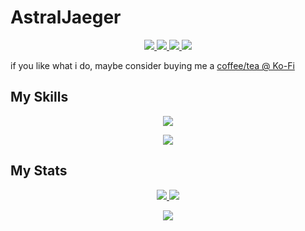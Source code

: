 <!---
AstralJaeger/AstralJaeger is a ✨ special ✨ repository because its `README.md` (this file) appears on your GitHub profile.
You can click the Preview link to take a look at your changes.
--->
# AstralJaeger

<p align="center">
  <!-- TODO: Profile visitors -->
</p>

<p align="center">
  <a href="mailto://astraljaeger@pm.me">
    <img src="https://skillicons.dev/icons?i=gmail&theme=dark" />
  </a>
<a href="https://discord.com/users/299862332530753537">
    <img src="https://skillicons.dev/icons?i=discord&theme=dark" />
  </a>
  <a href="https://github.com/AstralJaeger">
    <img src="https://skillicons.dev/icons?i=github&theme=dark" />
  </a>
  <a href="https://gitlab.com/AstralJaeger">
    <img src="https://skillicons.dev/icons?i=gitlab&theme=dark" />
  </a>
</p>

<!-- TODO: short Bio -->

if you like what i do, maybe consider buying me a [coffee/tea @ Ko-Fi](https://ko-fi.com/astraljaeger)

## My Skills

<p align="center">
  <a href="https://skillicons.dev">
    <img src="https://skillicons.dev/icons?i=rust,go,java,ts,nodejs,python&theme=dark" />
  </a>
</p>

<p align="center">
  <a href="https://skillicons.dev">
    <img src="https://skillicons.dev/icons?i=docker,kubernetes,openshift,prometheus,rabbitmq,bash,powershell,aws,azure,firebase&theme=dark&perline=5" />
  </a>
</p>

## My Stats

<p align="center">
  <a href="https://github.com/astraljaeger/github-readme-stats">
    <img src="https://github-readme-stats.vercel.app/api?username=astraljaeger&show_icons=true" />
  </a>
  <a href="https://github.com/astraljaeger/github-readme-stats">
    <img src="https://github-readme-stats.vercel.app/api/top-langs/?username=astraljaeger&show_icons=true&hide=tex,html&langs_count=5&layout=donut" />
  </a>
</p>
<p align="center">
  <a href="https://github.com/astraljaeger/github-readme-stats">
    <img src="https://github-readme-stats.vercel.app/api/wakatime?username=@AstralJAeger" />
  </a>
</p>

